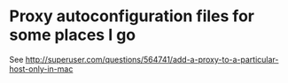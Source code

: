 # Proxy autoconfiguration files for some places I go

See http://superuser.com/questions/564741/add-a-proxy-to-a-particular-host-only-in-mac
